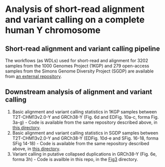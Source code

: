 # Analysis of short-read alignment and variant calling on a complete human Y chromosome

## Short-read alignment and variant calling pipeline
The workflows (as WDLs) used for short-read and alignment for 3202 samples from the 1000 Genomes Project (1KGP) and 279 open-access samples from the Simons Genome Diversity Project (SGDP) are available from [an external repository](https://github.com/schatzlab/t2t-chm13-chry).

## Downstream analysis of alignment and variant calling

1. Basic alignment and variant calling statistics in 1KGP samples between T2T-CHM13v2.0-Y and GRCh38-Y (Fig. 6d and EDFig. 10a-c, forma Fig. 3a-g) - Code is available from the same repository described above, in [this directory](https://github.com/schatzlab/t2t-chm13-chry/tree/main/1KGP_alignment_variant_calling_analysis).
2. Basic alignment and variant calling statistics in SGDP samples between T2T-CHM13v2.0-Y and GRCh38-Y (EDFig. 10d-e and SFig. 16-18, forma SFig 14-18) - Code is available from the same repository described above, in [this directory](https://github.com/schatzlab/t2t-chm13-chry/tree/main/SGDP_alignment_variant_calling_analysis).
3. Variant calling in putative collapsed duplications in GRCh38-Y (Fig. 6e, forma 3h) - Code is availble in this repo, in the [Fig3](https://github.com/arangrhie/T2T-HG002Y/tree/main/variants/Fig3) directory.
